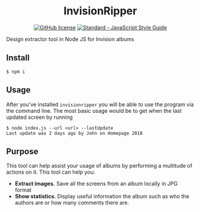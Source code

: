 <h1 align="center">InvisionRipper</h1>

<p align="center">
  <a href="https://github.com/JohnAkerman/InvisionRipper/blob/master/LICENSE"><img src="https://img.shields.io/github/license/JohnAkerman/InvisionRipper.svg" alt="GitHub license"></a> <a href="https://standardjs.com"><img src="https://img.shields.io/badge/code_style-standard-brightgreen.svg" alt="Standard - JavaScript Style Guide"></a>
</p>

Design extractor tool in Node JS for Invision albums


## Install

```
$ npm i
```

## Usage

After you've installed `invisionripper` you will be able to use the program via the command line. The most basic usage would be to get when the last updated screen by running

```
$ node index.js --url <url> --lastUpdate
Last update was 2 days ago by John on Homepage 2018
```

## Purpose
This tool can help assist your usage of albums by performing a multitude of actions on it. This tool can help you:
- **Extract images.** Save all the screens from an album locally in JPG format
- **Show statistics.** Display useful information the album such as who the authors are or how many comments there are.
